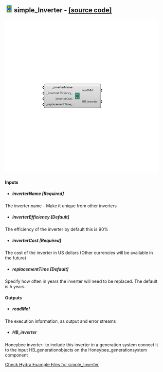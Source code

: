 ## ![](../../images/icons/simple_Inverter.png) simple_Inverter - [[source code]](https://github.com/mostaphaRoudsari/honeybee/tree/master/src/Honeybee_simple_Inverter.py)

![](../../images/components/simple_Inverter.png)



#### Inputs
* ##### inverterName [Required]
The inverter name - Make it unique from other inverters
* ##### inverterEfficiency [Default]
The efficiency of the inverter by default this is 90%
* ##### inverterCost [Required]
The cost of the inverter in US dollars (Other currencies will be available in the future)
* ##### replacementTime [Default]
Specify how often in years the inverter will need to be replaced. The default is 5 years.

#### Outputs
* ##### readMe!
The execution information, as output and error streams
* ##### HB_inverter
Honeybee inverter- to include this inverter in a generation system connect it to the input HB_generationobjects on the Honeybee_generationsystem component 


[Check Hydra Example Files for simple_Inverter](https://hydrashare.github.io/hydra/index.html?keywords=Honeybee_simple_Inverter)